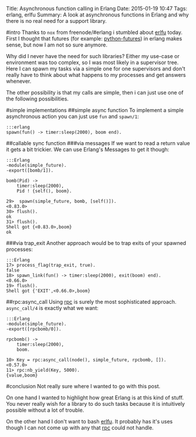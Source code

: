 Title: Asynchronous function calling in Erlang
Date: 2015-01-19 10:47
Tags: erlang, erlfu
Summary: A look at asynchronous functions in Erlang and why there is no real need for a support library.

#intro
Thanks to `nox` from freenode/#erlang i stumbled about [erlfu] today.
First I thought that futures (for example: [python-futures]) in erlang makes sense, but now I am not so sure anymore.

Why did I never have the need for such libraries?
Either my use-case or environment was too complex, so I was most likely in a supervisor tree.
Here I can spawn my tasks via a simple one for one supervisors and don't really have to think about what happens to my processes and get answers whenever.

The other possibility is that my calls are simple, then i can just use one of the following possibilities.

#simple implementations
##simple async function
To implement a simple asynchronous action you can just use `fun` and `spawn/1`:

    :::erlang
    spawn(fun() -> timer:sleep(2000), boom end).

##callable sync function
###via messages
If we want to read a return value it gets a bit trickier.
We can use Erlang's Messages to get it though:

    :::Erlang
    -module(simple_future).
    -export([bomb/1]).    
    
    bomb(Pid) ->
        timer:sleep(2000),
        Pid ! {self(), boom}.
    
    29>  spawn(simple_future, bomb, [self()]).
    <0.83.0>
    30> flush().
    ok
    31> flush().
    Shell got {<0.83.0>,boom}
    ok

###via trap_exit
Another approach would be to trap exits of your spawned processes:

    :::Erlang
    17> process_flag(trap_exit, true).
    false
    18> spawn_link(fun() -> timer:sleep(2000), exit(boom) end).
    <0.66.0>
    19> flush().
    Shell got {'EXIT',<0.66.0>,boom}

##rpc:async_call
Using [rpc][erlang-rpc] is surely the most sophisticated approach.
`async_call/4` is exactly what we want:

    :::Erlang
    -module(simple_future).
    -export([rpcbomb/0]).
    
    rpcbomb() ->
        timer:sleep(2000),
        boom.
    
    10> Key = rpc:async_call(node(), simple_future, rpcbomb, []).
    <0.57.0>
    11> rpc:nb_yield(Key, 5000).
    {value,boom}

#conclusion
Not really sure where I wanted to go with this post.

On one hand I wanted to highlight how great Erlang is at this kind of stuff.
You never really wish for a library to do such tasks because it is intuitively possible without a lot of trouble.

On the other hand I don't want to bash [erlfu].
It probably has it's uses though I can not come up with any that [rpc][erlang-rpc] could not handle.


[erlfu]: https://github.com/gleber/erlfu "erlfu on github"
[python-futures]: https://docs.python.org/3/library/concurrent.futures.html "python-futures documentation"
[erlang-rpc]: http://erlang.org/doc/man/rpc.html "erlang rpc documentation"